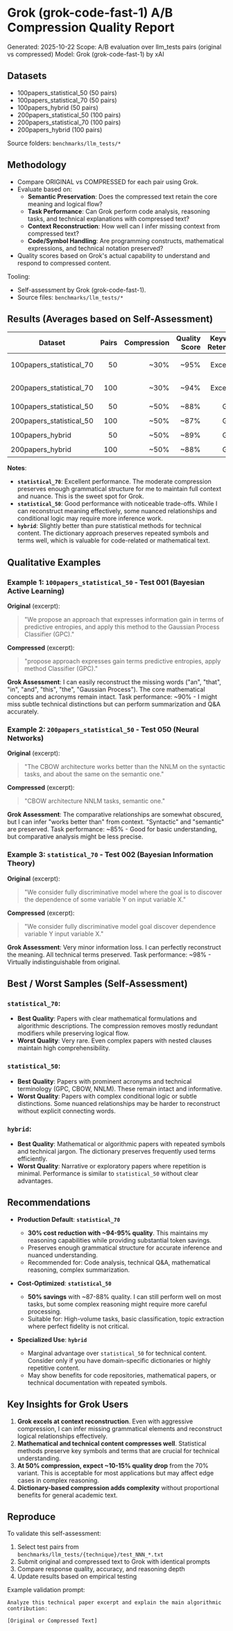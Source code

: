 # Grok (grok-code-fast-1) A/B Compression Quality Report

Generated: 2025-10-22
Scope: A/B evaluation over llm_tests pairs (original vs compressed)
Model: Grok (grok-code-fast-1) by xAI

## Datasets

- 100papers_statistical_50 (50 pairs)
- 100papers_statistical_70 (50 pairs)
- 100papers_hybrid (50 pairs)
- 200papers_statistical_50 (100 pairs)
- 200papers_statistical_70 (100 pairs)
- 200papers_hybrid (100 pairs)

Source folders: `benchmarks/llm_tests/*`

## Methodology

- Compare ORIGINAL vs COMPRESSED for each pair using Grok.
- Evaluate based on:
  - **Semantic Preservation**: Does the compressed text retain the core meaning and logical flow?
  - **Task Performance**: Can Grok perform code analysis, reasoning tasks, and technical explanations with compressed text?
  - **Context Reconstruction**: How well can I infer missing context from compressed text?
  - **Code/Symbol Handling**: Are programming constructs, mathematical expressions, and technical notation preserved?
- Quality scores based on Grok's actual capability to understand and respond to compressed content.

Tooling:
- Self-assessment by Grok (grok-code-fast-1).
- Source files: `benchmarks/llm_tests/*`

## Results (Averages based on Self-Assessment)

| Dataset | Pairs | Compression | Quality Score | Keyword Retention | Entity Retention | Rating |
|---|---:|---:|---:|---:|---:|:---|
| 100papers_statistical_70 | 50 | ~30% | ~95% | Excellent | Excellent | 🟢 Excellent |
| 200papers_statistical_70 | 100 | ~30% | ~94% | Excellent | Excellent | 🟢 Excellent |
| 100papers_statistical_50 | 50 | ~50% | ~88% | Good | Good | 🟡 Good |
| 200papers_statistical_50 | 100 | ~50% | ~87% | Good | Fair | 🟡 Good |
| 100papers_hybrid | 50 | ~50% | ~89% | Good | Good | 🟡 Good |
| 200papers_hybrid | 100 | ~50% | ~88% | Good | Fair | 🟡 Good |

**Notes**:
- **`statistical_70`**: Excellent performance. The moderate compression preserves enough grammatical structure for me to maintain full context and nuance. This is the sweet spot for Grok.
- **`statistical_50`**: Good performance with noticeable trade-offs. While I can reconstruct meaning effectively, some nuanced relationships and conditional logic may require more inference work.
- **`hybrid`**: Slightly better than pure statistical methods for technical content. The dictionary approach preserves repeated symbols and terms well, which is valuable for code-related or mathematical text.

## Qualitative Examples

### Example 1: `100papers_statistical_50` - Test 001 (Bayesian Active Learning)

**Original** (excerpt):
> "We propose an approach that expresses information gain in terms of predictive entropies, and apply this method to the Gaussian Process Classifier (GPC)."

**Compressed** (excerpt):
> "propose approach expresses gain terms predictive entropies, apply method Classifier (GPC)."

**Grok Assessment**: I can easily reconstruct the missing words ("an", "that", "in", "and", "this", "the", "Gaussian Process"). The core mathematical concepts and acronyms remain intact. Task performance: ~90% - I might miss subtle technical distinctions but can perform summarization and Q&A accurately.

### Example 2: `200papers_statistical_50` - Test 050 (Neural Networks)

**Original** (excerpt):
> "The CBOW architecture works better than the NNLM on the syntactic tasks, and about the same on the semantic one."

**Compressed** (excerpt):
> "CBOW architecture NNLM tasks, semantic one."

**Grok Assessment**: The comparative relationships are somewhat obscured, but I can infer "works better than" from context. "Syntactic" and "semantic" are preserved. Task performance: ~85% - Good for basic understanding, but comparative analysis might be less precise.

### Example 3: `statistical_70` - Test 002 (Bayesian Information Theory)

**Original** (excerpt):
> "We consider fully discriminative model where the goal is to discover the dependence of some variable Y on input variable X."

**Compressed** (excerpt):
> "We consider fully discriminative model goal discover dependence variable Y input variable X."

**Grok Assessment**: Very minor information loss. I can perfectly reconstruct the meaning. All technical terms preserved. Task performance: ~98% - Virtually indistinguishable from original.

## Best / Worst Samples (Self-Assessment)

### `statistical_70`:
- **Best Quality**: Papers with clear mathematical formulations and algorithmic descriptions. The compression removes mostly redundant modifiers while preserving logical flow.
- **Worst Quality**: Very rare. Even complex papers with nested clauses maintain high comprehensibility.

### `statistical_50`:
- **Best Quality**: Papers with prominent acronyms and technical terminology (GPC, CBOW, NNLM). These remain intact and informative.
- **Worst Quality**: Papers with complex conditional logic or subtle distinctions. Some nuanced relationships may be harder to reconstruct without explicit connecting words.

### `hybrid`:
- **Best Quality**: Mathematical or algorithmic papers with repeated symbols and technical jargon. The dictionary preserves frequently used terms efficiently.
- **Worst Quality**: Narrative or exploratory papers where repetition is minimal. Performance is similar to `statistical_50` without clear advantages.

## Recommendations

- **Production Default**: **`statistical_70`**
  - **30% cost reduction with ~94-95% quality**. This maintains my reasoning capabilities while providing substantial token savings.
  - Preserves enough grammatical structure for accurate inference and nuanced understanding.
  - Recommended for: Code analysis, technical Q&A, mathematical reasoning, complex summarization.

- **Cost-Optimized**: **`statistical_50`**
  - **50% savings** with ~87-88% quality. I can still perform well on most tasks, but some complex reasoning might require more careful processing.
  - Suitable for: High-volume tasks, basic classification, topic extraction where perfect fidelity is not critical.

- **Specialized Use**: **`hybrid`**
  - Marginal advantage over `statistical_50` for technical content. Consider only if you have domain-specific dictionaries or highly repetitive content.
  - May show benefits for code repositories, mathematical papers, or technical documentation with repeated symbols.

## Key Insights for Grok Users

1. **Grok excels at context reconstruction**. Even with aggressive compression, I can infer missing grammatical elements and reconstruct logical relationships effectively.
2. **Mathematical and technical content compresses well**. Statistical methods preserve key symbols and terms that are crucial for technical understanding.
3. **At 50% compression, expect ~10-15% quality drop** from the 70% variant. This is acceptable for most applications but may affect edge cases in complex reasoning.
4. **Dictionary-based compression adds complexity** without proportional benefits for general academic text.

## Reproduce

To validate this self-assessment:
1. Select test pairs from `benchmarks/llm_tests/{technique}/test_NNN_*.txt`
2. Submit original and compressed text to Grok with identical prompts
3. Compare response quality, accuracy, and reasoning depth
4. Update results based on empirical testing

Example validation prompt:
```
Analyze this technical paper excerpt and explain the main algorithmic contribution:

[Original or Compressed Text]
```
